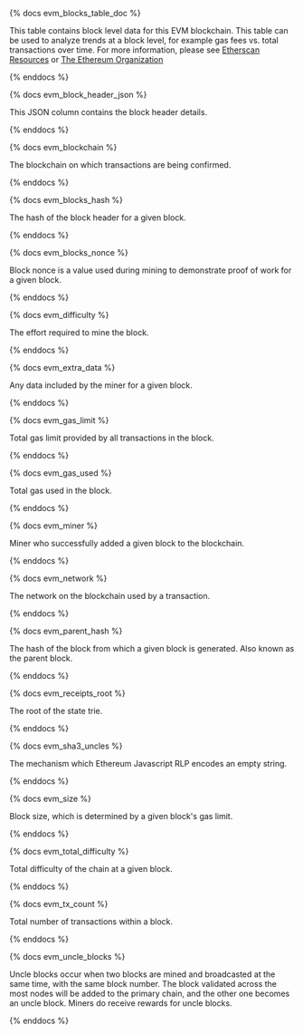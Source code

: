 {% docs evm_blocks_table_doc %}

This table contains block level data for this EVM blockchain. This table can be used to analyze trends at a block level, for example gas fees vs. total transactions over time. For more information, please see [Etherscan Resources](https://etherscan.io/directory/Learning_Resources/Ethereum) or [The Ethereum Organization](https://ethereum.org/en/developers/docs/blocks/)

{% enddocs %}


{% docs evm_block_header_json %}

This JSON column contains the block header details.

{% enddocs %}


{% docs evm_blockchain %}

The blockchain on which transactions are being confirmed.

{% enddocs %}


{% docs evm_blocks_hash %}

The hash of the block header for a given block.

{% enddocs %}


{% docs evm_blocks_nonce %}

Block nonce is a value used during mining to demonstrate proof of work for a given block.

{% enddocs %}


{% docs evm_difficulty %}

The effort required to mine the block.

{% enddocs %}


{% docs evm_extra_data %}

Any data included by the miner for a given block.

{% enddocs %}


{% docs evm_gas_limit %}

Total gas limit provided by all transactions in the block.

{% enddocs %}


{% docs evm_gas_used %}

Total gas used in the block.

{% enddocs %}


{% docs evm_miner %}

Miner who successfully added a given block to the blockchain.

{% enddocs %}


{% docs evm_network %}

The network on the blockchain used by a transaction.

{% enddocs %}


{% docs evm_parent_hash %}

The hash of the block from which a given block is generated. Also known as the parent block.

{% enddocs %}


{% docs evm_receipts_root %}

The root of the state trie.

{% enddocs %}


{% docs evm_sha3_uncles %}

The mechanism which Ethereum Javascript RLP encodes an empty string.

{% enddocs %}


{% docs evm_size %}

Block size, which is determined by a given block's gas limit.

{% enddocs %}


{% docs evm_total_difficulty %}

Total difficulty of the chain at a given block.

{% enddocs %}


{% docs evm_tx_count %}

Total number of transactions within a block.

{% enddocs %}


{% docs evm_uncle_blocks %}

Uncle blocks occur when two blocks are mined and broadcasted at the same time, with the same block number. The block validated across the most nodes will be added to the primary chain, and the other one becomes an uncle block. Miners do receive rewards for uncle blocks.

{% enddocs %}


